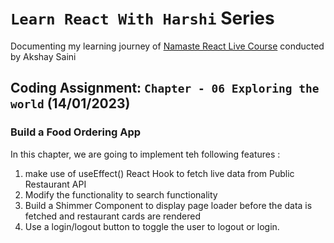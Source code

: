 # `Learn React With Harshi` Series 
   Documenting my learning journey of [Namaste React Live Course](https://learn.namastedev.com/) conducted by Akshay Saini

## Coding Assignment: `Chapter - 06 Exploring the world` (14/01/2023)

### Build a Food Ordering App 

In this chapter, we are going to implement teh following features :

1. make use of useEffect() React Hook to fetch live data from Public Restaurant API
2. Modify the functionality to search functionality
3. Build a Shimmer Component to display page loader before the data is fetched and restaurant cards are rendered
4. Use a login/logout button to toggle the user to logout or login. 

